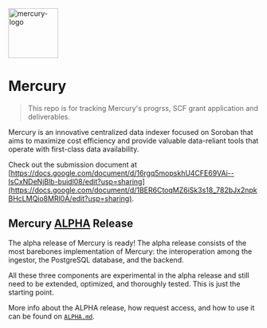 <img src="https://github.com/xycloo/mercury-tracker/assets/70587974/595800a1-0fbe-466d-8feb-475889be6ee5" alt="mercury-logo" width="100" />

# Mercury

> This repo is for tracking Mercury's progrss, SCF grant application and deliverables.

Mercury is an innovative centralized data indexer focused on Soroban that aims to maximize cost efficiency and provide valuable data-reliant tools that operate with first-class data availability. 

Check out the submission document at [https://docs.google.com/document/d/16rgq5mopskhU4CFE69VAi--IsCxNDeNjBlb-buidl08/edit?usp=sharing](https://docs.google.com/document/d/1BER6CtoqMZ6iSk3s18_782bJx2npkBHcLMQio8MRl0A/edit?usp=sharing).


## Mercury [ALPHA](./ALPHA.md) Release

The alpha release of Mercury is ready! The alpha release consists of the most barebones implementation of Mercury: the interoperation among the ingestor, the PostgreSQL database, and the backend.

All these three components are experimental in the alpha release and still need to be extended, optimized, and thoroughly tested. This is just the starting point.

More info about the ALPHA release, how request access, and how to use it can be found on [`ALPHA.md`](./ALPHA.md). 
